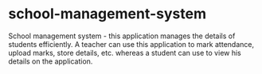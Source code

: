 # school-management-system
School management system - this application manages the details of students efficiently. A teacher can use this application to mark attendance, upload marks, store details, etc. whereas a student can use to view his details on the application.
